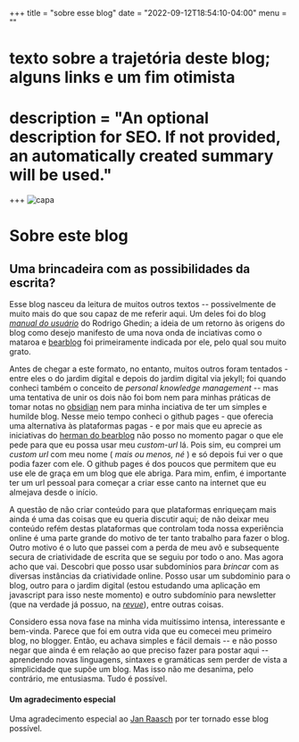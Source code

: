 +++
title = "sobre esse blog"
date = "2022-09-12T18:54:10-04:00"
menu = ""

#
# texto sobre a trajetória deste blog; alguns links e um fim otimista
#
# description = "An optional description for SEO. If not provided, an automatically created summary will be used."

+++
![capa](https://i.postimg.cc/wx1gJWd1/a-painting-of-a-renaissance-man-using-a-laptop-to-blog-final.png)
# Sobre este blog
## Uma brincadeira com as possibilidades da escrita?
Esse blog nasceu da leitura de muitos outros textos -- possivelmente de muito mais do que sou capaz de me referir aqui. Um deles foi do blog [_manual do usuário_](https://manualdousuario.net/blogs-bear-mataroa/) do Rodrigo Ghedin; a ideia de um retorno às origens do blog como desejo manifesto de uma nova onda de inciativas como o mataroa e [bearblog](https://herman.bearblog.dev/) foi primeiramente indicada por ele, pelo qual sou muito grato.

Antes de chegar a este formato, no entanto, muitos outros foram tentados - entre eles o do jardim digital e depois do jardim digital via jekyll; foi quando  conheci também o conceito de _personal knowledge management_ -- mas uma tentativa de unir os dois não foi bom nem para minhas práticas de tomar notas no [obsidian](https://deepakness.com/blog/obsidian-love/) nem para minha inciativa de ter um simples e humilde blog. Nesse meio tempo conheci o github pages - que oferecia uma alternativa às plataformas pagas - e por mais que eu aprecie as iniciativas do [herman do bearblog](https://herman.bearblog.dev/) não posso no momento pagar o que ele pede para que eu possa usar meu _custom-url_ lá. Pois sim, eu comprei um _custom url_ com meu nome ( _mais ou menos, né_ ) e só depois fui ver o que podia fazer com ele. O github pages é dos poucos que permitem que eu use ele de graça em um blog que ele abriga. Para mim, enfim, é importante ter um url pessoal para começar a criar esse canto na internet que eu almejava desde o início.

A questão de não criar conteúdo para que plataformas enriqueçam mais ainda é uma das coisas que eu queria discutir aqui; de não deixar meu conteúdo refém destas plataformas que controlam toda nossa experiência online é uma parte grande do motivo de ter tanto trabalho para fazer o blog. Outro motivo é o luto que passei com a perda de meu avô e subsequente secura de criatividade de escrita que se seguiu por todo o ano. Mas agora acho que vai. Descobri que posso usar subdomínios para _brincar_ com as diversas instâncias da criatividade online. Posso usar um subdominio para o blog, outro para o jardim digital (estou estudando uma aplicação em javascript para isso neste momento) e outro subdomínio para newsletter (que na verdade já possuo, na [_revue_](http://newsletter.w4lker.com.br/)), entre outras coisas.

Considero essa nova fase na minha vida muitíssimo intensa, interessante e bem-vinda. Parece que foi em outra vida que eu comecei meu primeiro blog, no blogger. Então, eu achava simples e fácil demais -- e não posso negar que ainda é em relação ao que preciso fazer para postar aqui -- aprendendo novas linguagens, sintaxes e gramáticas sem perder de vista a simplicidade que supõe um blog. Mas isso não me desanima, pelo contrário, me entusiasma. Tudo é possível.


#### Um agradecimento especial
Uma agradecimento especial ao [Jan Raasch](https://github.com/janraasch/hugo-bearblog/) por ter tornado esse blog possível.
